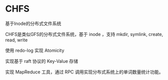 # CHFS
基于Inode的分布式文件系统

CHFS是类似GFS的分布式文件系统，基于	inode	，支持	mkdir,	symlink,	create,	read,	write

使用	redo-log	实现	Atomicity

实现基于	raft	协议的	Key-Value	存储

实现	MapReduce	工具，通过	RPC	调用实现分布式系统上的单词数量统计功能。
